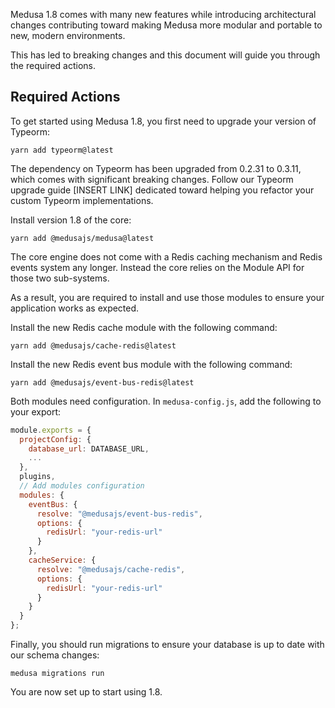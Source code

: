 Medusa 1.8 comes with many new features while introducing architectural changes contributing toward making Medusa more modular and portable to new, modern environments. 

This has led to breaking changes and this document will guide you through the required actions.

## Required Actions

To get started using Medusa 1.8, you first need to upgrade your version of Typeorm:

```
yarn add typeorm@latest

```

The dependency on Typeorm has been upgraded from 0.2.31 to 0.3.11, which comes with significant breaking changes. Follow our Typeorm upgrade guide [INSERT LINK] dedicated toward helping you refactor your custom Typeorm implementations.

Install version 1.8 of the core:

```
yarn add @medusajs/medusa@latest

```

The core engine does not come with a Redis caching mechanism and Redis events system any longer. Instead the core relies on the Module API for those two sub-systems. 

As a result, you are required to install and use those modules to ensure your application works as expected.

Install the new Redis cache module with the following command:

```
yarn add @medusajs/cache-redis@latest

```

Install the new Redis event bus module with the following command:

```
yarn add @medusajs/event-bus-redis@latest

```

Both modules need configuration. In `medusa-config.js`, add the following to your export:

```jsx
module.exports = {
  projectConfig: {
    database_url: DATABASE_URL,
    ...
  },
  plugins,
  // Add modules configuration
  modules: {
    eventBus: {
      resolve: "@medusajs/event-bus-redis",
      options: {
        redisUrl: "your-redis-url"
      }
    },
    cacheService: {
      resolve: "@medusajs/cache-redis",
      options: {
        redisUrl: "your-redis-url"
      }
    }
  }
};

```

Finally, you should run migrations to ensure your database is up to date with our schema changes:

```
medusa migrations run

```

You are now set up to start using 1.8.